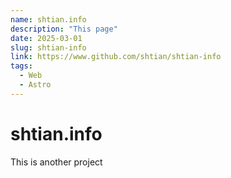 ```yaml
---
name: shtian.info
description: "This page"
date: 2025-03-01
slug: shtian-info
link: https://www.github.com/shtian/shtian-info
tags:
  - Web
  - Astro
---
```


# shtian.info

This is another project

